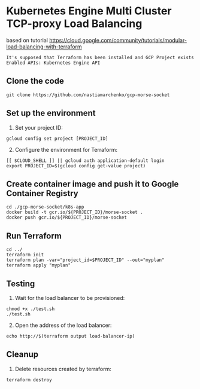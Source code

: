 # Kubernetes Engine Multi Cluster TCP-proxy Load Balancing
based on tutorial https://cloud.google.com/community/tutorials/modular-load-balancing-with-terraform

```
It's supposed that Terraform has been installed and GCP Project exists 
Enabled APIs: Kubernetes Engine API 
```

## Clone the code 

```
git clone https://github.com/nastiamarchenko/gcp-morse-socket
```

## Set up the environment

1. Set your project ID:

```
gcloud config set project [PROJECT_ID]
```

2. Configure the environment for Terraform:

```
[[ $CLOUD_SHELL ]] || gcloud auth application-default login
export PROJECT_ID=$(gcloud config get-value project)
```

## Create container image and push it to Google Container Registry

```
cd ./gcp-morse-socket/k8s-app
docker build -t gcr.io/${PROJECT_ID}/morse-socket .
docker push gcr.io/${PROJECT_ID}/morse-socket
```

## Run Terraform

```
cd ../
terraform init
terraform plan -var="project_id=$PROJECT_ID" --out="myplan"
terraform apply "myplan"
```

## Testing

1. Wait for the load balancer to be provisioned:

```
chmod +x ./test.sh
./test.sh
```

2. Open the address of the load balancer:

```
echo http://$(terraform output load-balancer-ip)
```

## Cleanup

1. Delete resources created by terraform:

```
terraform destroy
```

